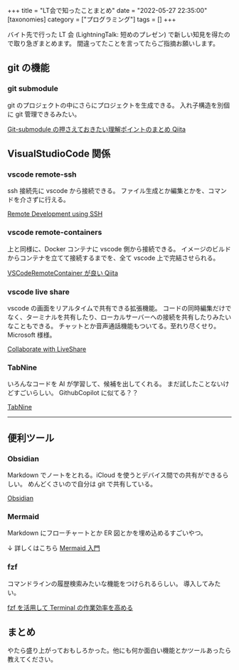+++
title = "LT会で知ったことまとめ"
date = "2022-05-27 22:35:00"
[taxonomies]
category = ["プログラミング"]
tags = []
+++

バイト先で行った LT 会 (LightningTalk: 短めのプレゼン) で新しい知見を得たので取り急ぎまとめます。
間違ってたことを言ってたらご指摘お願いします。

<!-- more -->

## git の機能

### git submodule

git のプロジェクトの中にさらにプロジェクトを生成できる。
入れ子構造を別個に git 管理できるみたい。

[Git-submodule の押さえておきたい理解ポイントのまとめ Qiita](https://qiita.com/kinpira/items/3309eb2e5a9a422199e9)

## VisualStudioCode 関係

### vscode remote-ssh

ssh 接続先に vscode から接続できる。
ファイル生成とか編集とかを、コマンドを介さずに行える。

[Remote Development using SSH](https://code.visualstudio.com/docs/remote/ssh)

### vscode remote-containers

上と同様に、Docker コンテナに vscode 側から接続できる。
イメージのビルドからコンテナを立てて接続するまでを、全て vscode 上で完結させられる。

[VSCodeRemoteContainer が良い Qiita](https://qiita.com/d0ne1s/items/d2649801c6f804019db7)

### vscode live share

vscode の画面をリアルタイムで共有できる拡張機能。
コードの同時編集だけでなく、ターミナルを共有したり、ローカルサーバーへの接続を共有したりみたいなこともできる。
チャットとか音声通話機能もついてる。至れり尽くせり。Microsoft 様様。

[Collaborate with LiveShare](https://code.visualstudio.com/learn/collaboration/live-share)

### TabNine

いろんなコードを AI が学習して、候補を出してくれる。
まだ試したことないけどすごいらしい。
GithubCopilot に似てる？？

[TabNine](https://www.tabnine.com/)

---

## 便利ツール

### Obsidian

Markdown でノートをとれる。iCloud を使うとデバイス間での共有ができるらしい。
めんどくさいので自分は git で共有している。

[Obsidian](https://obsidian.md/)

### Mermaid

Markdown にフローチャートとか ER 図とかを埋め込めるすごいやつ。

$\downarrow$ 詳しくはこちら
[Mermaid 入門](https://github.com/kentakom1213/share/blob/main/documents/mermaid.pdf)

### fzf

コマンドラインの履歴検索みたいな機能をつけられるらしい。
導入してみたい。

[fzf を活用して Terminal の作業効率を高める](https://qiita.com/kamykn/items/aa9920f07487559c0c7e)

## まとめ

やたら盛り上がっておもしろかった。他にも何か面白い機能とかツールあったら教えてください。
